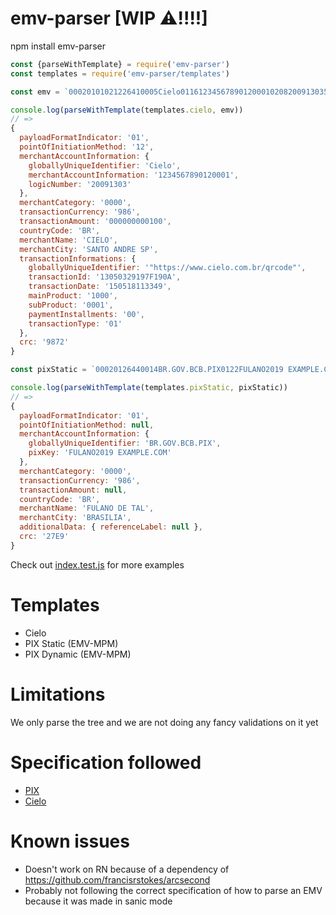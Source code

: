 # emv-parser [WIP ⚠️!!!!]

npm install emv-parser

```js
const {parseWithTemplate} = require('emv-parser')
const templates = require('emv-parser/templates')

const emv = `00020101021226410005Cielo0116123456789012000102082009130352040000530398654120000000001005802BR5905CIELO6014SANTO ANDRE SP801010033"https://www.cielo.com.br/qrcode"011613050329197F190A0212150518113349030410000404000105020006020163049872`

console.log(parseWithTemplate(templates.cielo, emv))
// =>
{
  payloadFormatIndicator: '01',
  pointOfInitiationMethod: '12',
  merchantAccountInformation: {
    globallyUniqueIdentifier: 'Cielo',
    merchantAccountInformation: '1234567890120001',
    logicNumber: '20091303'
  },
  merchantCategory: '0000',
  transactionCurrency: '986',
  transactionAmount: '000000000100',
  countryCode: 'BR',
  merchantName: 'CIELO',
  merchantCity: 'SANTO ANDRE SP',
  transactionInformations: {
    globallyUniqueIdentifier: '"https://www.cielo.com.br/qrcode"',
    transactionId: '13050329197F190A',
    transactionDate: '150518113349',
    mainProduct: '1000',
    subProduct: '0001',
    paymentInstallments: '00',
    transactionType: '01'
  },
  crc: '9872'
}

const pixStatic = `00020126440014BR.GOV.BCB.PIX0122FULANO2019 EXAMPLE.COM5204000053039865802BR5913FULANO DE TAL6008BRASILIA62410503***50300017BR.GOV.BCB.BRCODE01051.0.0630427E9`;

console.log(parseWithTemplate(templates.pixStatic, pixStatic))
// =>
{
  payloadFormatIndicator: '01',
  pointOfInitiationMethod: null,
  merchantAccountInformation: {
    globallyUniqueIdentifier: 'BR.GOV.BCB.PIX',
    pixKey: 'FULANO2019 EXAMPLE.COM'
  },
  merchantCategory: '0000',
  transactionCurrency: '986',
  transactionAmount: null,
  countryCode: 'BR',
  merchantName: 'FULANO DE TAL',
  merchantCity: 'BRASILIA',
  additionalData: { referenceLabel: null },
  crc: '27E9'
}


```

Check out [index.test.js](./index.test.js) for more examples

# Templates
- Cielo
- PIX Static (EMV-MPM)
- PIX Dynamic (EMV-MPM)

# Limitations
We only parse the tree and we are not doing any fancy validations on it yet

# Specification followed

- [PIX](https://www.bcb.gov.br/content/estabilidadefinanceira/forumpireunioes/Anexo%20I%20-%20Padr%C3%B5es%20para%20Inicia%C3%A7%C3%A3o%20do%20PIX.pdf)
- [Cielo](https://developercielo.github.io/manual/qrcode)


# Known issues
- Doesn't work on RN because of a dependency of https://github.com/francisrstokes/arcsecond
- Probably not following the correct specification of how to parse an EMV because it was made in sanic mode
